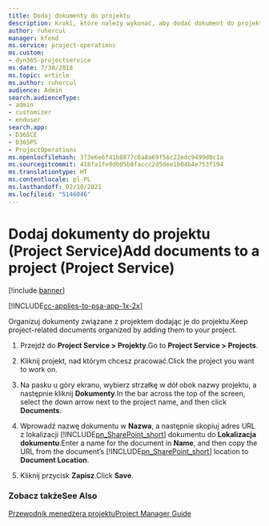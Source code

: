 ```yaml
---
title: Dodaj dokumenty do projektu
description: Kroki, które należy wykonać, aby dodać dokument do projektu w Project Service
author: ruhercul
manager: kfend
ms.service: project-operations
ms.custom:
- dyn365-projectservice
ms.date: 7/30/2018
ms.topic: article
ms.author: ruhercul
audience: Admin
search.audienceType:
- admin
- customizer
- enduser
search.app:
- D365CE
- D365PS
- ProjectOperations
ms.openlocfilehash: 373e6e6f41b8877c6a8a69f56c22edc9499d0c1a
ms.sourcegitcommit: 418fa1fe9d605b8faccc2d5dee1b04b4e753f194
ms.translationtype: HT
ms.contentlocale: pl-PL
ms.lasthandoff: 02/10/2021
ms.locfileid: "5146046"
---
```

# <a name="add-documents-to-a-project-project-service"></a><span data-ttu-id="340aa-103">Dodaj dokumenty do projektu (Project Service)</span><span class="sxs-lookup"><span data-stu-id="340aa-103">Add documents to a project (Project Service)</span></span>

[!include [banner](../includes/psa-now-project-operations.md)]

[!INCLUDE[cc-applies-to-psa-app-1x-2x](../includes/cc-applies-to-psa-app-1x-2x.md)]

<span data-ttu-id="340aa-104">Organizuj dokumenty związane z projektem dodając je do projektu.</span><span class="sxs-lookup"><span data-stu-id="340aa-104">Keep project-related documents organized by adding them to your project.</span></span>  
  
1. <span data-ttu-id="340aa-105">Przejdź do **Project Service > Projekty**.</span><span class="sxs-lookup"><span data-stu-id="340aa-105">Go to **Project Service > Projects**.</span></span>  
  
2. <span data-ttu-id="340aa-106">Kliknij projekt, nad którym chcesz pracować.</span><span class="sxs-lookup"><span data-stu-id="340aa-106">Click the project you want to work on.</span></span>  
  
3. <span data-ttu-id="340aa-107">Na pasku u góry ekranu, wybierz strzałkę w dół obok nazwy projektu, a następnie kliknij **Dokumenty**.</span><span class="sxs-lookup"><span data-stu-id="340aa-107">In the bar across the top of the screen, select the down arrow next to the project name, and then click **Documents**.</span></span>  
  
4. <span data-ttu-id="340aa-108">Wprowadź nazwę dokumentu w **Nazwa**, a następnie skopiuj adres URL z lokalizacji [!INCLUDE[pn_SharePoint_short](../includes/pn-sharepoint-short.md)] dokumentu do **Lokalizacja dokumentu**.</span><span class="sxs-lookup"><span data-stu-id="340aa-108">Enter a name for the document in **Name**,  and then copy the URL from the document’s [!INCLUDE[pn_SharePoint_short](../includes/pn-sharepoint-short.md)] location to **Document Location**.</span></span>  
  
5. <span data-ttu-id="340aa-109">Kliknij przycisk **Zapisz**.</span><span class="sxs-lookup"><span data-stu-id="340aa-109">Click **Save**.</span></span>  
  
### <a name="see-also"></a><span data-ttu-id="340aa-110">Zobacz także</span><span class="sxs-lookup"><span data-stu-id="340aa-110">See Also</span></span>  
 [<span data-ttu-id="340aa-111">Przewodnik menedżera projektu</span><span class="sxs-lookup"><span data-stu-id="340aa-111">Project Manager Guide</span></span>](../psa/project-manager-guide.md)
